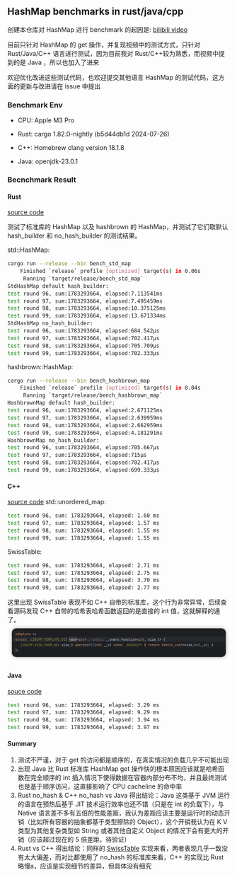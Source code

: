 ## HashMap benchmarks in rust/java/cpp
创建本仓库对 HashMap 进行 benchmark 的起因是: [bilibili video](https://www.bilibili.com/video/BV1RTiceCEr6/)

目前只针对 HashMap 的 get 操作，并复现视频中的测试方式，只针对 Rust/Java/C++ 语言进行测试，因为目前我对 Rust/C++较为熟悉，而视频中提到的是 Java ，所以也加入了进来

欢迎优化改进这些测试代码，也欢迎提交其他语言 HashMap 的测试代码，这方面的更新与改进请在 issue 中提出

### Benchmark Env
- CPU: Apple M3 Pro

- Rust: cargo 1.82.0-nightly (b5d44db1d 2024-07-26)
- C++: Homebrew clang version 18.1.8
- Java: openjdk-23.0.1


### Becnchmark Result
#### Rust
[source code](./rust_map/)

测试了标准库的 HashMap 以及 hashbrown 的 HashMap，并测试了它们取默认 hash_builder 和 no_hash_builder 的测试结果。

std::HashMap:
```sh
cargo run --release --bin bench_std_map                                                                                                                                                    ─╯
    Finished `release` profile [optimized] target(s) in 0.06s
     Running `target/release/bench_std_map`
StdHashMap default hash_builder:
test round 96, sum:1783293664, elapsed:7.113541ms
test round 97, sum:1783293664, elapsed:7.495459ms
test round 98, sum:1783293664, elapsed:10.375125ms
test round 99, sum:1783293664, elapsed:13.671334ms
StdHashMap no_hash_builder:
test round 96, sum:1783293664, elapsed:684.542µs
test round 97, sum:1783293664, elapsed:702.417µs
test round 98, sum:1783293664, elapsed:705.709µs
test round 99, sum:1783293664, elapsed:702.333µs
```

hashbrown::HashMap:
```sh
cargo run --release --bin bench_hashbrown_map                                                                                                                                              ─╯
    Finished `release` profile [optimized] target(s) in 0.04s
     Running `target/release/bench_hashbrown_map`
HashbrownMap default hash_builder:
test round 96, sum:1783293664, elapsed:2.671125ms
test round 97, sum:1783293664, elapsed:2.639959ms
test round 98, sum:1783293664, elapsed:2.662959ms
test round 99, sum:1783293664, elapsed:4.181291ms
HashbrownMap no_hash_builder:
test round 96, sum:1783293664, elapsed:705.667µs
test round 97, sum:1783293664, elapsed:715µs
test round 98, sum:1783293664, elapsed:702.417µs
test round 99, sum:1783293664, elapsed:699.333µs
```

#### C++
[source code](./cpp_map/)
std::unordered_map:
```sh
test round 96, sum: 1783293664, elapsed: 1.60 ms
test round 97, sum: 1783293664, elapsed: 1.57 ms
test round 98, sum: 1783293664, elapsed: 1.55 ms
test round 99, sum: 1783293664, elapsed: 1.55 ms
```
SwissTable:
```sh
test round 96, sum: 1783293664, elapsed: 2.71 ms
test round 97, sum: 1783293664, elapsed: 2.75 ms
test round 98, sum: 1783293664, elapsed: 3.70 ms
test round 99, sum: 1783293664, elapsed: 2.77 ms
```

这里出现 SwissTable 表现不如 C++ 自带的标准库，这个行为非常异常，后续查看源码发现 C++ 自带的哈希表哈希函数返回的是直接的 int 值，这就解释的通了。
![img](./assets/cpp_hasher.png)

#### Java
[souce code](./java_map/)

```sh
test round 96, sum: 1783293664, elapsed: 3.29 ms
test round 97, sum: 1783293664, elapsed: 9.29 ms
test round 98, sum: 1783293664, elapsed: 3.94 ms
test round 99, sum: 1783293664, elapsed: 3.97 ms
```

#### Summary
1. 测试不严谨，对于 get 的访问都是顺序的，在真实情况的负载几乎不可能出现
2. 出现 Java 比 Rust 标准库 HashMap get 操作快的根本原因应该就是哈希函数在完全顺序的 int 插入情况下使得数据在容器内部分布不均，并且最终测试也是基于顺序访问，这直接影响了 CPU cacheline 的命中率
3. Rust no_hash & C++ no_hash vs Java 得出结论：Java 这类基于 JVM 运行的语言在预热后基于 JIT 技术运行效率也还不错（只是在 int 的负载下），与 Native 语言差不多有五倍的性能差距，我认为差距应该主要是运行时的动态开销（比如所有容器的抽象都基于类型擦除的 Object），这个开销我认为在 K V 类型为其他复杂类型如 String 或者其他自定义 Object 的情况下会有更大的开销（应该超过现在的 5 倍差距，待验证）
4. Rust vs C++ 得出结论：同样的 [SwissTable](https://abseil.io/blog/20180927-swisstables) 实现来看，两者表现几乎一致没有太大偏差，而对比都使用了 no_hash 的标准库来看，C++ 的实现比 Rust 略慢a，应该是实现细节的差异，但具体没有细究

